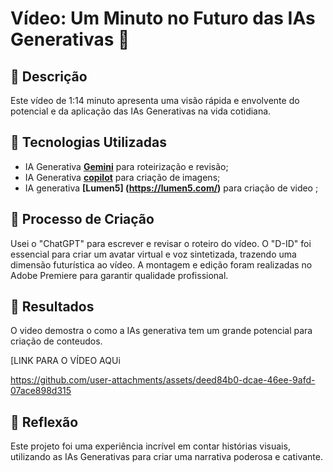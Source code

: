 # Vídeo: Um Minuto no Futuro das IAs Generativas 🎥

## 📒 Descrição
Este vídeo de 1:14 minuto apresenta uma visão rápida e envolvente do potencial e da aplicação das IAs Generativas na vida cotidiana.

## 🤖 Tecnologias Utilizadas
- IA Generativa **[Gemini](https://gemini.google.com/)** para roteirização e revisão;
- IA Generativa **[copilot]((https://copilot.microsoft.com/))** para criação de imagens;
- IA generativa **[Lumen5] (https://lumen5.com/)** para criação de video ;

## 🧐 Processo de Criação
Usei o "ChatGPT" para escrever e revisar o roteiro do vídeo. O "D-ID" foi essencial para criar um avatar virtual e voz sintetizada, trazendo uma dimensão futurística ao vídeo. A montagem e edição foram realizadas no Adobe Premiere para garantir qualidade profissional.

## 🚀 Resultados
O video demostra o como a IAs generativa tem um grande potencial para criação de conteudos. 

[LINK PARA O VÍDEO AQUi


https://github.com/user-attachments/assets/deed84b0-dcae-46ee-9afd-07ace898d315




## 💭 Reflexão
Este projeto foi uma experiência incrível em contar histórias visuais, utilizando as IAs Generativas para criar uma narrativa poderosa e cativante.

